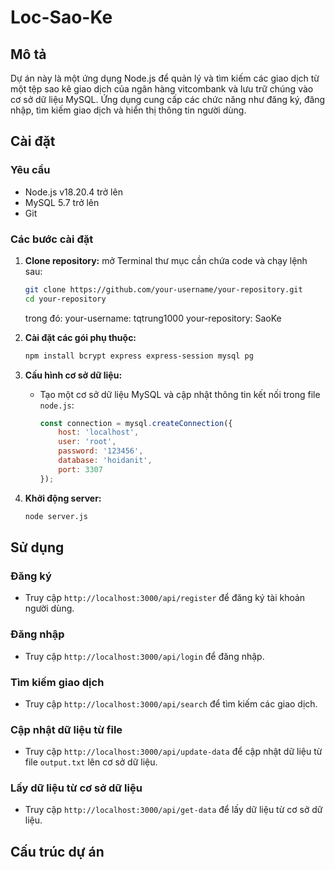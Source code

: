 # Loc-Sao-Ke

## Mô tả
Dự án này là một ứng dụng Node.js để quản lý và tìm kiếm các giao dịch từ một tệp sao kê giao dịch của ngân hàng vitcombank
và lưu trữ chúng vào cơ sở dữ liệu MySQL. 
Ứng dụng cung cấp các chức năng như đăng ký, đăng nhập, tìm kiếm giao dịch và hiển thị thông tin người dùng.

## Cài đặt

### Yêu cầu
- Node.js v18.20.4 trở lên
- MySQL 5.7 trở lên
- Git

### Các bước cài đặt

1. **Clone repository:**
   mở Terminal thư mục cần chứa code và chạy lệnh sau:
   ```sh
   git clone https://github.com/your-username/your-repository.git
   cd your-repository
   ```
   trong đó:
   your-username: tqtrung1000
   your-repository: SaoKe

2. **Cài đặt các gói phụ thuộc:**
   ```sh
   npm install bcrypt express express-session mysql pg
   ```

3. **Cấu hình cơ sở dữ liệu:**
   - Tạo một cơ sở dữ liệu MySQL và cập nhật thông tin kết nối trong file `node.js`:
     ```javascript
     const connection = mysql.createConnection({
         host: 'localhost',
         user: 'root',
         password: '123456',
         database: 'hoidanit',
         port: 3307
     });
     ```

4. **Khởi động server:**
   ```sh
   node server.js
   ```

## Sử dụng

### Đăng ký
- Truy cập `http://localhost:3000/api/register` để đăng ký tài khoản người dùng.

### Đăng nhập
- Truy cập `http://localhost:3000/api/login` để đăng nhập.

### Tìm kiếm giao dịch
- Truy cập `http://localhost:3000/api/search` để tìm kiếm các giao dịch.

### Cập nhật dữ liệu từ file
- Truy cập `http://localhost:3000/api/update-data` để cập nhật dữ liệu từ file `output.txt` lên cơ sở dữ liệu.

### Lấy dữ liệu từ cơ sở dữ liệu
- Truy cập `http://localhost:3000/api/get-data` để lấy dữ liệu từ cơ sở dữ liệu.

## Cấu trúc dự án

